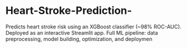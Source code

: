 # Heart-Stroke-Prediction-
Predicts heart stroke risk using an XGBoost classifier (~98% ROC-AUC). Deployed as an interactive Streamlit app. Full ML pipeline: data preprocessing, model building, optimization, and deploymen
